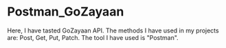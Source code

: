 # Postman_GoZayaan
Here, I have tasted GoZayaan API. The methods I have used in my projects are: Post, Get, Put, Patch.
The tool I have used is "Postman".
